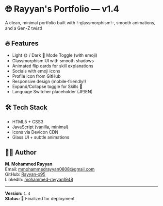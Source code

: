 # 🌐 Rayyan's Portfolio — v1.4

A clean, minimal portfolio built with ✨glassmorphism✨, smooth animations, and a Gen-Z twist!

## 🔥 Features

- Light 🌞 / Dark 🌚 Mode Toggle (with emoji)
- Glassmorphism UI with smooth shadows
- Animated flip cards for skill explanations
- Socials with emoji icons
- Profile icon from GitHub
- Responsive design (mobile-friendly!)
- Expand/Collapse toggle for Skills 🧠
- Language Switcher placeholder (JP/EN)

## 🛠️ Tech Stack

- HTML5 + CSS3
- JavaScript (vanilla, minimal)
- Icons via Devicon CDN
- Glass UI + subtle animations

## 🧑‍💻 Author

**M. Mohammed Rayyan**  
Email: mmohammedrayyan0808@gmail.com  
GitHub: [Rayyan-x95](https://github.com/Rayyan-x95)  
LinkedIn: [mohammed-rayyan1948](https://www.linkedin.com/in/mohammed-rayyan1948/)

---

**Version:** `1.4`  
**Status:** 🎯 Finalized for deployment  
